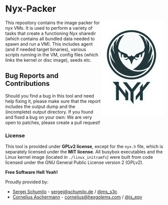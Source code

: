 # Nyx-Packer

<p>
<img align="right" width="200"  src="logo.png">
</p>

This repository contains the image packer for nyx VMs. It is used to perform a variety of tasks that create a functioning Nyx sharedir (which contains all bundled data needed to spawn and run a VM). This includes agent (and if needed target binaries), various scripts running in the VM, config files (which links the kernel or disc image), seeds etc.  

## Bug Reports and Contributions

Should you find a bug in this tool and need help fixing it, please make sure that the report includes the output dump and the (incomplete) output directory. If you found and fixed a bug on your own: We are very open to patches, please create a pull request!  

### License

This tool is provided under **GPLv2 license**, except for the `nyx.h` file, which is separately licensed under the **MIT license**. 
All busybox executables and the Linux kernel image (located in `./linux_initramfs`) were built from code licensed under the GNU General Public License version 2 (GPLv2).


**Free Software Hell Yeah!** 

Proudly provided by: 
* [Sergej Schumilo](http://schumilo.de) - sergej@schumilo.de / [@ms_s3c](https://twitter.com/ms_s3c)
* [Cornelius Aschermann](https://hexgolems.com) - cornelius@hexgolems.com / [@is_eqv](https://twitter.com/is_eqv)

